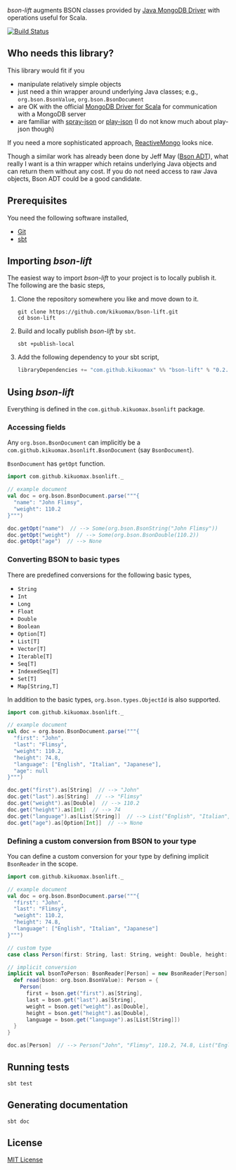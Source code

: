 *bson-lift* augments BSON classes provided by [Java MongoDB Driver](https://docs.mongodb.org/ecosystem/drivers/java/) with operations useful for Scala.

[![Build Status](https://travis-ci.org/kikuomax/bson-lift.svg?branch=master)](https://travis-ci.org/kikuomax/bson-lift)

Who needs this library?
-----------------------

This library would fit if you
 - manipulate relatively simple objects
 - just need a thin wrapper around underlying Java classes; e.g., `org.bson.BsonValue`, `org.bson.BsonDocument`
 - are OK with the official [MongoDB Driver for Scala](https://docs.mongodb.org/ecosystem/drivers/scala/) for communication with a MongoDB server
 - are familiar with [spray-json](https://github.com/spray/spray-json) or [play-json](https://www.playframework.com/documentation/2.2.x/ScalaJson) (I do not know much about play-json though)

If you need a more sophisticated approach, [ReactiveMongo](http://reactivemongo.org) looks nice.

Though a similar work has already been done by Jeff May ([Bson ADT](https://github.com/jeffmay/bson-adt)), what really I want is a thin wrapper which retains underlying Java objects and can return them without any cost.
If you do not need access to raw Java objects, Bson ADT could be a good candidate.

Prerequisites
-------------

You need the following software installed,
 - [Git](https://git-scm.com)
 - [sbt](http://www.scala-sbt.org)

Importing *bson-lift*
---------------------

The easiest way to import *bson-lift* to your project is to locally publish it.
The following are the basic steps,

 1. Clone the repository somewhere you like and move down to it.

	```shell
	git clone https://github.com/kikuomax/bson-lift.git
	cd bson-lift
	```

 2. Build and locally publish *bson-lift* by `sbt`.

	```shell
	sbt +publish-local
	```

 3. Add the following dependency to your sbt script,

	```scala
	libraryDependencies += "com.github.kikuomax" %% "bson-lift" % "0.2.1"
	```

Using *bson-lift*
-----------------

Everything is defined in the `com.github.kikuomax.bsonlift` package.

### Accessing fields

Any `org.bson.BsonDocument` can implicitly be a `com.github.kikuomax.bsonlift.BsonDocument` (say `BsonDocument`).

`BsonDocument` has `getOpt` function.

```scala
import com.github.kikuomax.bsonlift._

// example document
val doc = org.bson.BsonDocument.parse("""{
  "name": "John Flimsy",
  "weight": 110.2
}""")

doc.getOpt("name")  // --> Some(org.bson.BsonString("John Flimsy"))
doc.getOpt("weight")  // --> Some(org.bson.BsonDouble(110.2))
doc.getOpt("age")  // --> None
```

### Converting BSON to basic types

There are predefined conversions for the following basic types,
 - `String`
 - `Int`
 - `Long`
 - `Float`
 - `Double`
 - `Boolean`
 - `Option[T]`
 - `List[T]`
 - `Vector[T]`
 - `Iterable[T]`
 - `Seq[T]`
 - `IndexedSeq[T]`
 - `Set[T]`
 - `Map[String,T]`

In addition to the basic types, `org.bson.types.ObjectId` is also supported.

```scala
import com.github.kikuomax.bsonlift._

// example document
val doc = org.bson.BsonDocument.parse("""{
  "first": "John",
  "last": "Flimsy",
  "weight": 110.2,
  "height": 74.8,
  "language": ["English", "Italian", "Japanese"],
  "age": null
}""")

doc.get("first").as[String]  // --> "John"
doc.get("last").as[String]  // --> "Flimsy"
doc.get("weight").as[Double]  // --> 110.2
doc.get("height").as[Int]  // --> 74
doc.get("language").as[List[String]]  // --> List("English", "Italian", "Japanese")
doc.get("age").as[Option[Int]]  // --> None
```

### Defining a custom conversion from BSON to your type

You can define a custom conversion for your type by defining implicit `BsonReader` in the scope.

```scala
import com.github.kikuomax.bsonlift._

// example document
val doc = org.bson.BsonDocument.parse("""{
  "first": "John",
  "last": "Flimsy",
  "weight": 110.2,
  "height": 74.8,
  "language": ["English", "Italian", "Japanese"]
}""")

// custom type
case class Person(first: String, last: String, weight: Double, height: Double, language: List[String])

// implicit conversion
implicit val bsonToPerson: BsonReader[Person] = new BsonReader[Person] {
  def read(bson: org.bson.BsonValue): Person = {
    Person(
      first = bson.get("first").as[String],
      last = bson.get("last").as[String],
      weight = bson.get("weight").as[Double],
      height = bson.get("height").as[Double],
      language = bson.get("language").as[List[String]])
  }
}

doc.as[Person]  // --> Person("John", "Flimsy", 110.2, 74.8, List("English", "Italian", "Japanese"))
```

Running tests
-------------

```shell
sbt test
```

Generating documentation
------------------------

```shell
sbt doc
```

License
-------

[MIT License](https://opensource.org/licenses/MIT)
